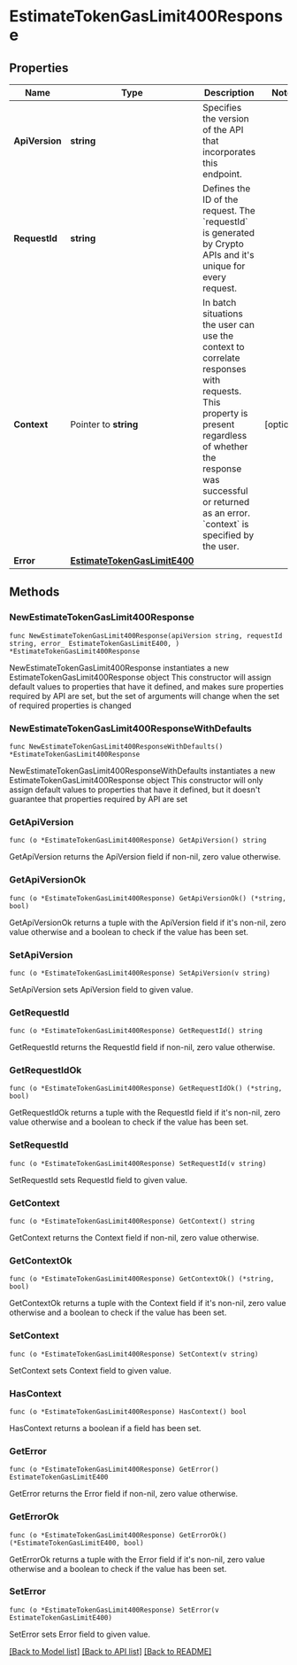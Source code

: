 # EstimateTokenGasLimit400Response

## Properties

Name | Type | Description | Notes
------------ | ------------- | ------------- | -------------
**ApiVersion** | **string** | Specifies the version of the API that incorporates this endpoint. | 
**RequestId** | **string** | Defines the ID of the request. The &#x60;requestId&#x60; is generated by Crypto APIs and it&#39;s unique for every request. | 
**Context** | Pointer to **string** | In batch situations the user can use the context to correlate responses with requests. This property is present regardless of whether the response was successful or returned as an error. &#x60;context&#x60; is specified by the user. | [optional] 
**Error** | [**EstimateTokenGasLimitE400**](EstimateTokenGasLimitE400.md) |  | 

## Methods

### NewEstimateTokenGasLimit400Response

`func NewEstimateTokenGasLimit400Response(apiVersion string, requestId string, error_ EstimateTokenGasLimitE400, ) *EstimateTokenGasLimit400Response`

NewEstimateTokenGasLimit400Response instantiates a new EstimateTokenGasLimit400Response object
This constructor will assign default values to properties that have it defined,
and makes sure properties required by API are set, but the set of arguments
will change when the set of required properties is changed

### NewEstimateTokenGasLimit400ResponseWithDefaults

`func NewEstimateTokenGasLimit400ResponseWithDefaults() *EstimateTokenGasLimit400Response`

NewEstimateTokenGasLimit400ResponseWithDefaults instantiates a new EstimateTokenGasLimit400Response object
This constructor will only assign default values to properties that have it defined,
but it doesn't guarantee that properties required by API are set

### GetApiVersion

`func (o *EstimateTokenGasLimit400Response) GetApiVersion() string`

GetApiVersion returns the ApiVersion field if non-nil, zero value otherwise.

### GetApiVersionOk

`func (o *EstimateTokenGasLimit400Response) GetApiVersionOk() (*string, bool)`

GetApiVersionOk returns a tuple with the ApiVersion field if it's non-nil, zero value otherwise
and a boolean to check if the value has been set.

### SetApiVersion

`func (o *EstimateTokenGasLimit400Response) SetApiVersion(v string)`

SetApiVersion sets ApiVersion field to given value.


### GetRequestId

`func (o *EstimateTokenGasLimit400Response) GetRequestId() string`

GetRequestId returns the RequestId field if non-nil, zero value otherwise.

### GetRequestIdOk

`func (o *EstimateTokenGasLimit400Response) GetRequestIdOk() (*string, bool)`

GetRequestIdOk returns a tuple with the RequestId field if it's non-nil, zero value otherwise
and a boolean to check if the value has been set.

### SetRequestId

`func (o *EstimateTokenGasLimit400Response) SetRequestId(v string)`

SetRequestId sets RequestId field to given value.


### GetContext

`func (o *EstimateTokenGasLimit400Response) GetContext() string`

GetContext returns the Context field if non-nil, zero value otherwise.

### GetContextOk

`func (o *EstimateTokenGasLimit400Response) GetContextOk() (*string, bool)`

GetContextOk returns a tuple with the Context field if it's non-nil, zero value otherwise
and a boolean to check if the value has been set.

### SetContext

`func (o *EstimateTokenGasLimit400Response) SetContext(v string)`

SetContext sets Context field to given value.

### HasContext

`func (o *EstimateTokenGasLimit400Response) HasContext() bool`

HasContext returns a boolean if a field has been set.

### GetError

`func (o *EstimateTokenGasLimit400Response) GetError() EstimateTokenGasLimitE400`

GetError returns the Error field if non-nil, zero value otherwise.

### GetErrorOk

`func (o *EstimateTokenGasLimit400Response) GetErrorOk() (*EstimateTokenGasLimitE400, bool)`

GetErrorOk returns a tuple with the Error field if it's non-nil, zero value otherwise
and a boolean to check if the value has been set.

### SetError

`func (o *EstimateTokenGasLimit400Response) SetError(v EstimateTokenGasLimitE400)`

SetError sets Error field to given value.



[[Back to Model list]](../README.md#documentation-for-models) [[Back to API list]](../README.md#documentation-for-api-endpoints) [[Back to README]](../README.md)


